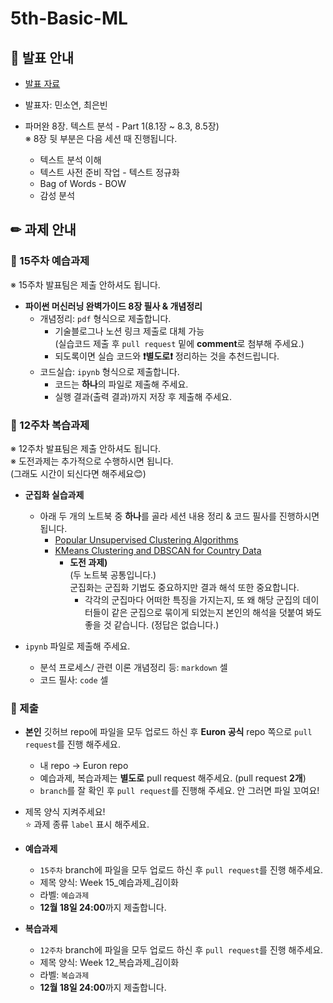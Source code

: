 # 5th-Basic-ML

## 📢 발표 안내
- [발표 자료]()
- 발표자: 민소연, 최은빈
- 파머완 8장. 텍스트 분석 - Part 1(8.1장 ~ 8.3, 8.5장)  
  ※ 8장 뒷 부분은 다음 세션 때 진행됩니다.  
  
  - 텍스트 분석 이해
  - 텍스트 사전 준비 작업 - 텍스트 정규화
  - Bag of Words - BOW
  - 감성 분석

## ✏ 과제 안내
### 📍 15주차 예습과제
※ 15주차 발표팀은 제출 안하셔도 됩니다.
- **파이썬 머신러닝 완벽가이드 8장 필사 & 개념정리**  
  - 개념정리: ```pdf``` 형식으로 제출합니다.
    - 기술블로그나 노션 링크 제출로 대체 가능  
      (실습코드 제출 후 ```pull request``` 밑에 **comment**로 첨부해 주세요.)
    - 되도록이면 실습 코드와 **❗별도로❗** 정리하는 것을 추천드립니다.
  - 코드실습: ```ipynb``` 형식으로 제출합니다.
    - 코드는 **하나**의 파일로 제출해 주세요.
    - 실행 결과(출력 결과)까지 저장 후 제출해 주세요.

### 📍 12주차 복습과제
※ 12주차 발표팀은 제출 안하셔도 됩니다.  
※ 도전과제는 추가적으로 수행하시면 됩니다.  
   (그래도 시간이 되신다면 해주세요😊)

- **군집화 실습과제**  
  - 아래 두 개의 노트북 중 **하나**를 골라 세션 내용 정리 & 코드 필사를 진행하시면 됩니다.
    - [Popular Unsupervised Clustering Algorithms](https://www.kaggle.com/code/fazilbtopal/popular-unsupervised-clustering-algorithms) 
    - [KMeans Clustering and DBSCAN for Country Data](https://www.kaggle.com/code/aditiani/kmeans-clustering-and-dbscan-for-country-data/notebook)
      - **도전 과제)**  
        (두 노트북 공통입니다.)  
        군집화는 군집화 기법도 중요하지만 결과 해석 또한 중요합니다.
        - 각각의 군집마다 어떠한 특징을 가지는지, 또 왜 해당 군집의 데이터들이 같은 군집으로 묶이게 되었는지 본인의 해석을 덧붙여 봐도 좋을 것 같습니다.
          (정답은 없습니다.)
            
- ```ipynb``` 파일로 제출해 주세요.
  - 분석 프로세스/ 관련 이론 개념정리 등: ```markdown``` 셀
  - 코드 필사: ```code``` 셀

### 📍 제출
- **본인** 깃허브 repo에 파일을 모두 업로드 하신 후 **Euron 공식** repo 쪽으로 ```pull request```를 진행 해주세요.
  - 내 repo -> Euron repo
  - 예습과제, 복습과제는 **별도로** pull request 해주세요. (pull request **2개**)
  - ```branch```를 잘 확인 후 ```pull request```를 진행해 주세요. 안 그러면 파일 꼬여요!
- 제목 양식 지켜주세요!  
⭐ 과제 종류 ```label``` 표시 해주세요.

- **예습과제**
  - ```15주차``` branch에 파일을 모두 업로드 하신 후 ```pull request```를 진행 해주세요.
  - 제목 양식: Week 15_예습과제_김이화
  - 라벨: ```예습과제```
  - **12월 18일 24:00**까지 제출합니다.
  
- **복습과제**
  - ```12주차``` branch에 파일을 모두 업로드 하신 후 ```pull request```를 진행 해주세요.
  - 제목 양식: Week 12_복습과제_김이화
  - 라벨: ```복습과제```
  - **12월 18일 24:00**까지 제출합니다.
